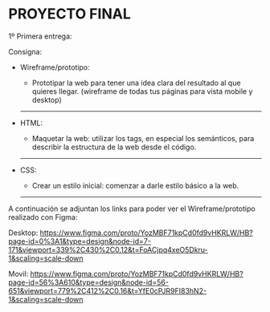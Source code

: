 # PROYECTO FINAL

1º Primera entrega:

Consigna:

- Wireframe/prototipo:

  - Prototipar la web para tener una idea clara del resultado al que quieres llegar. (wireframe de todas tus páginas para vista mobile y desktop)

  ***

- HTML:

  - Maquetar la web: utilizar los tags, en especial los semánticos, para describir la estructura de la web desde el código.

  ***

- CSS:

  - Crear un estilo inicial: comenzar a darle estilo básico a la web.

  ***

A continuación se adjuntan los links para poder ver el Wireframe/prototipo realizado con Figma:

Desktop: https://www.figma.com/proto/YozMBF71kpCd0fd9vHKRLW/HB?page-id=0%3A1&type=design&node-id=7-171&viewport=339%2C430%2C0.12&t=FoACjpq4xeO5Dkru-1&scaling=scale-down

Movil: https://www.figma.com/proto/YozMBF71kpCd0fd9vHKRLW/HB?page-id=56%3A610&type=design&node-id=56-651&viewport=779%2C412%2C0.16&t=YfE0cPJR9FI83hN2-1&scaling=scale-down
